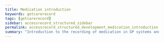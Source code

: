 ```yaml
---
title: Medication introduction
keywords: getcarerecord
tags: [getcarerecord]
sidebar: accessrecord_structured_sidebar
permalink: accessrecord_structured_development_medication_introduction.html
summary: "Introduction to the recording of medication in GP systems and relation to FHIR"
---
```

